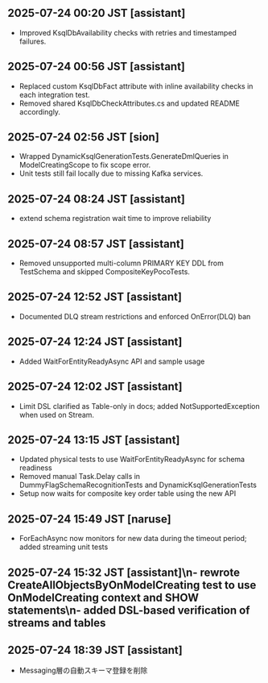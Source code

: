 ## 2025-07-24 00:20 JST [assistant]
- Improved KsqlDbAvailability checks with retries and timestamped failures.

## 2025-07-24 00:56 JST [assistant]
- Replaced custom KsqlDbFact attribute with inline availability checks in each integration test.
- Removed shared KsqlDbCheckAttributes.cs and updated README accordingly.

## 2025-07-24 02:56 JST [sion]
- Wrapped DynamicKsqlGenerationTests.GenerateDmlQueries in ModelCreatingScope to
  fix scope error.
- Unit tests still fail locally due to missing Kafka services.
## 2025-07-24 08:24 JST [assistant]
- extend schema registration wait time to improve reliability
## 2025-07-24 08:57 JST [assistant]
- Removed unsupported multi-column PRIMARY KEY DDL from TestSchema and skipped CompositeKeyPocoTests.

## 2025-07-24 12:52 JST [assistant]
- Documented DLQ stream restrictions and enforced OnError(DLQ) ban


## 2025-07-24 12:24 JST [assistant]
- Added WaitForEntityReadyAsync API and sample usage
## 2025-07-24 12:02 JST [assistant]
- Limit DSL clarified as Table-only in docs; added NotSupportedException when used on Stream.
## 2025-07-24 13:15 JST [assistant]
- Updated physical tests to use WaitForEntityReadyAsync for schema readiness
- Removed manual Task.Delay calls in DummyFlagSchemaRecognitionTests and DynamicKsqlGenerationTests
- Setup now waits for composite key order table using the new API

## 2025-07-24 15:49 JST [naruse]
- ForEachAsync now monitors for new data during the timeout period; added streaming unit tests

## 2025-07-24 15:32 JST [assistant]\n- rewrote CreateAllObjectsByOnModelCreating test to use OnModelCreating context and SHOW statements\n- added DSL-based verification of streams and tables

## 2025-07-24 18:39 JST [assistant]
- Messaging層の自動スキーマ登録を削除


